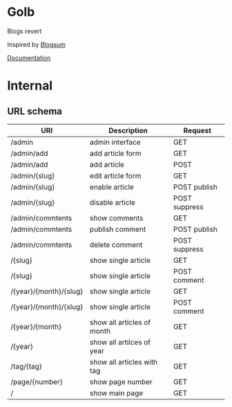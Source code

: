 Golb
====

Blogs revert

Inspired by [Blogsum](https://github.com/obfuscurity/blogsum)

[Documentation](https://godoc.org/github.com/dim13/golb)

Internal
========

URL schema
----------

URI			| Description			| Request
---			| -----------			| -------
/admin			| admin interface		| GET
/admin/add		| add article form		| GET
/admin/add		| add article			| POST
/admin/{slug}		| edit article form		| GET
/admin/{slug}		| enable article		| POST publish
/admin/{slug}		| disable article		| POST suppress
/admin/commtents	| show comments			| GET
/admin/commtents	| publish comment		| POST publish
/admin/commtents	| delete comment		| POST suppress
/{slug}			| show single article		| GET
/{slug}			| show single article		| POST comment
/{year}/{month}/{slug}	| show single article		| GET
/{year}/{month}/{slug}	| show single article		| POST comment
/{year}/{month}		| show all articles of month	| GET
/{year}			| show all artilces of year	| GET
/tag/{tag}		| show all articles with tag	| GET
/page/{number}		| show page number		| GET
/			| show main page		| GET
